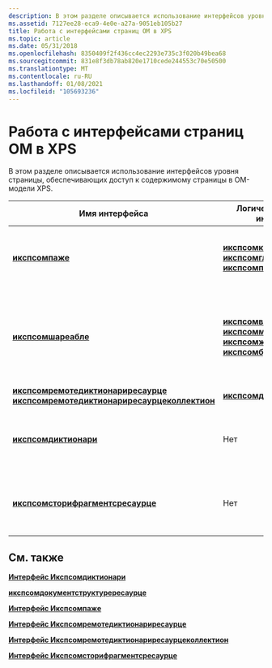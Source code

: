 ```yaml
---
description: В этом разделе описывается использование интерфейсов уровня страницы, обеспечивающих доступ к содержимому страницы в OM-модели XPS.
ms.assetid: 7127ee28-eca9-4e0e-a27a-9051eb105b27
title: Работа с интерфейсами страниц OM в XPS
ms.topic: article
ms.date: 05/31/2018
ms.openlocfilehash: 8350409f2f436cc4ec2293e735c3f020b49bea68
ms.sourcegitcommit: 831e8f3db78ab820e1710cede244553c70e50500
ms.translationtype: MT
ms.contentlocale: ru-RU
ms.lasthandoff: 01/08/2021
ms.locfileid: "105693236"
---
```

# <a name="working-with-xps-om-page-interfaces"></a>Работа с интерфейсами страниц OM в XPS

В этом разделе описывается использование интерфейсов уровня страницы, обеспечивающих доступ к содержимому страницы в OM-модели XPS.



| Имя интерфейса                                                                                                                                                                              | Логические дочерние интерфейсы                                                                                                                                                                                            | Описание                                                                                                                                        |
|---------------------------------------------------------------------------------------------------------------------------------------------------------------------------------------------|---------------------------------------------------------------------------------------------------------------------------------------------------------------------------------------------------------------------|----------------------------------------------------------------------------------------------------------------------------------------------------|
| [**икспсомпаже**](/windows/desktop/api/xpsobjectmodel/nn-xpsobjectmodel-ixpsompage)<br/>                                                                                                                                                 | [**икспсомканвас**](/windows/desktop/api/xpsobjectmodel/nn-xpsobjectmodel-ixpsomcanvas)<br/> [**икспсомглифс**](/windows/desktop/api/xpsobjectmodel/nn-xpsobjectmodel-ixpsomglyphs)<br/> [**икспсомпас**](/windows/desktop/api/xpsobjectmodel/nn-xpsobjectmodel-ixpsompath)<br/>                                                                         | Корневой объект содержимого страницы.<br/> Этот объект представляет часть документа.<br/>                                                |
| [**икспсомшареабле**](/windows/desktop/api/xpsobjectmodel/nn-xpsobjectmodel-ixpsomshareable)<br/>                                                                                                                                       | [**икспсомвисуал**](/windows/desktop/api/xpsobjectmodel/nn-xpsobjectmodel-ixpsomvisual)<br/> [**икспсомматрикстрансформ**](/windows/desktop/api/xpsobjectmodel/nn-xpsobjectmodel-ixpsommatrixtransform)<br/> [**икспсомжеометри**](/windows/desktop/api/xpsobjectmodel/nn-xpsobjectmodel-ixpsomgeometry)<br/> [**икспсомбруш**](/windows/desktop/api/xpsobjectmodel/nn-xpsobjectmodel-ixpsombrush)<br/> | Интерфейсы, производные от интерфейса [**икспсомшареабле**](/windows/desktop/api/xpsobjectmodel/nn-xpsobjectmodel-ixpsomshareable) , могут храниться в словаре ресурсов и использоваться совместно.<br/> |
| [**икспсомремотедиктионариресаурце**](/windows/desktop/api/xpsobjectmodel/nn-xpsobjectmodel-ixpsomremotedictionaryresource)<br/> [**икспсомремотедиктионариресаурцеколлектион**](/windows/desktop/api/xpsobjectmodel/nn-xpsobjectmodel-ixpsomremotedictionaryresourcecollection)<br/> | [**икспсомдиктионари**](/windows/desktop/api/xpsobjectmodel/nn-xpsobjectmodel-ixpsomdictionary)<br/>                                                                                                                                                             | Содержит словарь ресурсов.<br/>                                                                                                         |
| [**икспсомдиктионари**](/windows/desktop/api/xpsobjectmodel/nn-xpsobjectmodel-ixpsomdictionary)<br/>                                                                                                                                     | Нет<br/>                                                                                                                                                                                                     | Ссылается на ресурсы, совместно используемые другими объектами.<br/>                                                                              |
| [**икспсомсторифрагментсресаурце**](/windows/desktop/api/xpsobjectmodel/nn-xpsobjectmodel-ixpsomstoryfragmentsresource)<br/>                                                                                                             | Нет<br/>                                                                                                                                                                                                     | Предоставляет доступ к содержимому потока ресурсов Сторифрагментс части документа.<br/>                                       |



 

## <a name="related-topics"></a>См. также

<dl> <dt>

[**Интерфейс Икспсомдиктионари**](/windows/desktop/api/xpsobjectmodel/nn-xpsobjectmodel-ixpsomdictionary)
</dt> <dt>

[**икспсомдокументструктурересаурце**](/windows/desktop/api/xpsobjectmodel/nn-xpsobjectmodel-ixpsomdocumentstructureresource)
</dt> <dt>

[**Интерфейс Икспсомпаже**](/windows/desktop/api/xpsobjectmodel/nn-xpsobjectmodel-ixpsompage)
</dt> <dt>

[**Интерфейс Икспсомремотедиктионариресаурце**](/windows/desktop/api/xpsobjectmodel/nn-xpsobjectmodel-ixpsomremotedictionaryresource)
</dt> <dt>

[**Интерфейс Икспсомремотедиктионариресаурцеколлектион**](/windows/desktop/api/xpsobjectmodel/nn-xpsobjectmodel-ixpsomremotedictionaryresourcecollection)
</dt> <dt>

[**Интерфейс Икспсомсторифрагментсресаурце**](/windows/desktop/api/xpsobjectmodel/nn-xpsobjectmodel-ixpsomstoryfragmentsresource)
</dt> </dl>

 

 




